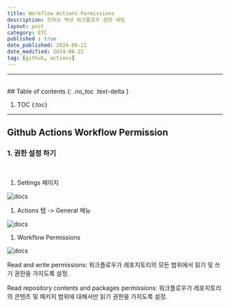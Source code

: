 ```yaml
---
title: Workflow Actions Permissions
description: 깃허브 액션 워크플로우 권한 세팅
layout: post
category: ETC
published : true
date_published: 2024-08-22
date_modified: 2024-08-22
tag: [github, actions]
---
```

---
<br>
## Table of contents
{: .no_toc .text-delta }

1. TOC
{:toc}
---

<!-- 글의 제목은 ##
    나머지 큰 제목은 ###
    이후 나머지는 4개이상 -->

## Github Actions Workflow Permission

### 1. 권한 설정 하기
<br>

1. Settings 페이지

![docs](/assets/images/git-2.1.png)<br>

1. Actions 탭 -> General 메뉴

![docs](/assets/images/git-2.2.png)<br>

1. Workflow Permissions

![docs](/assets/images/git-2.3.png)<br>

Read and write permissions: 워크플로우가 레포지토리의 모든 범위에서 읽기 및 쓰기 권한을 가지도록 설정.<br>

Read repository contents and packages permissions: 워크플로우가 레포지토리의 콘텐츠 및 패키지 범위에 대해서만 읽기 권한을 가지도록 설정.
